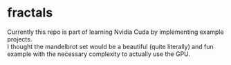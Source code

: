 # fractals
Currently this repo is part of learning Nvidia Cuda by implementing example projects.
<br>
I thought the mandelbrot set would be a beautiful (quite literally) and fun example with the necessary complexity to actually use the GPU.

